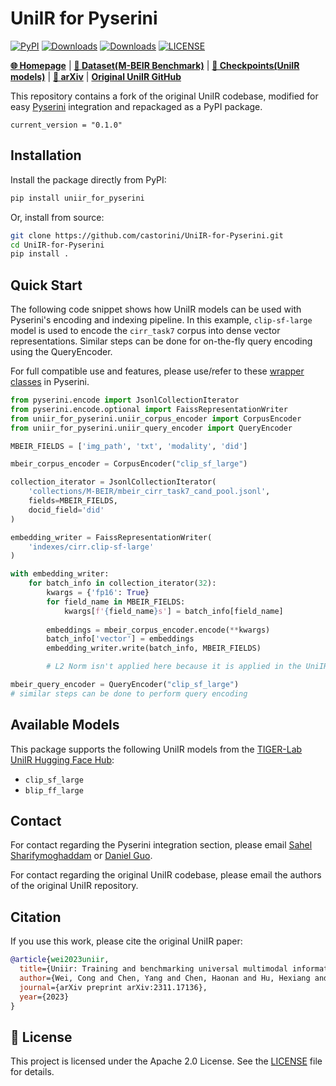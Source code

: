 # UniIR for Pyserini

[![PyPI](https://img.shields.io/pypi/v/uniir_for_pyserini?color=brightgreen)](https://pypi.org/project/uniir_for_pyserini/)
[![Downloads](https://static.pepy.tech/personalized-badge/uniir_for_pyserini?period=total&units=international_system&left_color=grey&right_color=brightgreen&left_text=downloads)](https://pepy.tech/project/uniir_for_pyserini)
[![Downloads](https://static.pepy.tech/personalized-badge/uniir_for_pyserini?period=week&units=international_system&left_color=grey&right_color=brightgreen&left_text=downloads/week)](https://pepy.tech/project/uniir_for_pyserini)
[![LICENSE](https://img.shields.io/badge/license-Apache-blue.svg?style=flat)](https://www.apache.org/licenses/LICENSE-2.0)

[**🌐 Homepage**](https://tiger-ai-lab.github.io/UniIR/) | [**🤗 Dataset(M-BEIR Benchmark)**](https://huggingface.co/datasets/TIGER-Lab/M-BEIR) | [**🤗 Checkpoints(UniIR models)**](https://huggingface.co/TIGER-Lab/UniIR) | [**📖 arXiv**](https://arxiv.org/pdf/2311.17136.pdf) | [**Original UniIR GitHub**](https://github.com/TIGER-AI-Lab/UniIR)

This repository contains a fork of the original UniIR codebase, modified for easy [Pyserini](https://github.com/castorini/pyserini/) integration and repackaged as a PyPI package.

`current_version = "0.1.0"`

## Installation

Install the package directly from PyPI:

```bash
pip install uniir_for_pyserini
```

Or, install from source:

```bash
git clone https://github.com/castorini/UniIR-for-Pyserini.git
cd UniIR-for-Pyserini
pip install .
```

## Quick Start

The following code snippet shows how UniIR models can be used with Pyserini's encoding and indexing pipeline. In this example, `clip-sf-large` model is used to encode the `cirr_task7` corpus into dense vector representations. Similar steps can be done for on-the-fly query encoding using the QueryEncoder.

For full compatible use and features, please use/refer to these [wrapper classes](https://github.com/castorini/pyserini/blob/master/pyserini/encode/_uniir.py) in Pyserini.

```python
from pyserini.encode import JsonlCollectionIterator
from pyserini.encode.optional import FaissRepresentationWriter
from uniir_for_pyserini.uniir_corpus_encoder import CorpusEncoder
from uniir_for_pyserini.uniir_query_encoder import QueryEncoder

MBEIR_FIELDS = ['img_path', 'txt', 'modality', 'did']

mbeir_corpus_encoder = CorpusEncoder("clip_sf_large")

collection_iterator = JsonlCollectionIterator(  
    'collections/M-BEIR/mbeir_cirr_task7_cand_pool.jsonl',  
    fields=MBEIR_FIELDS,
    docid_field='did'
)

embedding_writer = FaissRepresentationWriter(
    'indexes/cirr.clip-sf-large'
)

with embedding_writer:
    for batch_info in collection_iterator(32):
        kwargs = {'fp16': True}
        for field_name in MBEIR_FIELDS:
            kwargs[f'{field_name}s'] = batch_info[field_name] 
        
        embeddings = mbeir_corpus_encoder.encode(**kwargs)
        batch_info['vector'] = embeddings
        embedding_writer.write(batch_info, MBEIR_FIELDS) 

        # L2 Norm isn't applied here because it is applied in the UniIR wrapper class in Pyserini

mbeir_query_encoder = QueryEncoder("clip_sf_large")
# similar steps can be done to perform query encoding
```

## Available Models

This package supports the following UniIR models from the [TIGER-Lab UniIR Hugging Face Hub](https://huggingface.co/TIGER-Lab/UniIR):

- `clip_sf_large`
- `blip_ff_large`

## Contact

For contact regarding the Pyserini integration section, please email [Sahel Sharifymoghaddam](sahel.sharifymoghaddam@uwaterloo.ca) or [Daniel Guo](daniel168.guo@gmail.com).

For contact regarding the original UniIR codebase, please email the authors of the original UniIR repository.

## Citation

If you use this work, please cite the original UniIR paper:

```bibtex
@article{wei2023uniir,
  title={Uniir: Training and benchmarking universal multimodal information retrievers},
  author={Wei, Cong and Chen, Yang and Chen, Haonan and Hu, Hexiang and Zhang, Ge and Fu, Jie and Ritter, Alan and Chen, Wenhu},
  journal={arXiv preprint arXiv:2311.17136},
  year={2023}
}
```

## 📄 License

This project is licensed under the Apache 2.0 License. See the [LICENSE](LICENSE) file for details.
